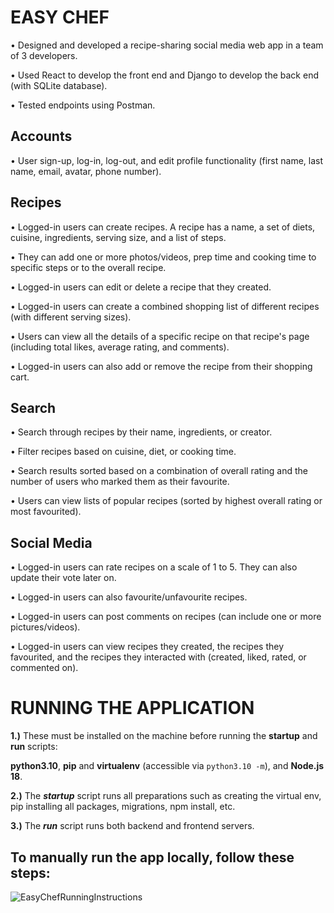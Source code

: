 # EASY CHEF
• Designed and developed a recipe-sharing social media web app in a team of 3 developers. 

• Used React to develop the front end and Django to develop the back end (with SQLite database). 

• Tested endpoints using Postman. 


## Accounts
• User sign-up, log-in, log-out, and edit profile functionality (first name, last name, email, avatar, phone number).

## Recipes
• Logged-in users can create recipes. A recipe has a name, a set of diets, cuisine, ingredients, serving size, and a list of steps. 

• They can add one or more photos/videos, prep time and cooking time to specific steps or to the overall recipe. 

• Logged-in users can edit or delete a recipe that they created.

• Logged-in users can create a combined shopping list of different recipes (with different serving sizes).

• Users can view all the details of a specific recipe on that recipe's page (including total likes, average rating, and comments). 

• Logged-in users can also add or remove the recipe from their shopping cart.


## Search
• Search through recipes by their name, ingredients, or creator.

• Filter recipes based on cuisine, diet, or cooking time.

• Search results sorted based on a combination of overall rating and the number of users who marked them as their favourite.

• Users can view lists of popular recipes (sorted by highest overall rating or most favourited).


## Social Media
• Logged-in users can rate recipes on a scale of 1 to 5. They can also update their vote later on.

• Logged-in users can also favourite/unfavourite recipes.

• Logged-in users can post comments on recipes (can include one or more pictures/videos).

• Logged-in users can view recipes they created, the recipes they favourited, and the recipes they interacted with (created, liked, rated, or commented on).


# RUNNING THE APPLICATION

**1.)** These must be installed on the machine before running the **startup** and **run** scripts: 

**python3.10**, **pip** and **virtualenv** (accessible via `python3.10 -m`), and **Node.js 18**.

**2.)** The **_startup_** script runs all preparations such as creating the virtual env, pip installing all packages, migrations, npm install, etc. 

**3.)** The **_run_** script runs both backend and frontend servers. 


## To manually run the app locally, follow these steps:

![EasyChefRunningInstructions](https://user-images.githubusercontent.com/65428409/235272796-eb8d5e0c-0ff9-4d54-b56b-ba73bfba811d.png)

